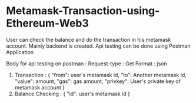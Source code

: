 # Metamask-Transaction-using-Ethereum-Web3
User can check the balance and do the transaction in his metamask account. Mainly backend is created. Api testing can be done using Postman Application

Body for api testing on postman :
Request-type : Get
Format : json
1. Transaction : 
{
    "from": user's metamask id,
    "to": Another metamask id,
    "value": amount,
    "gas": gas amount,
    "privkey": User's private key of metamask account
}
2. Balance Checking :
{
    "id": user's metamask id
}
